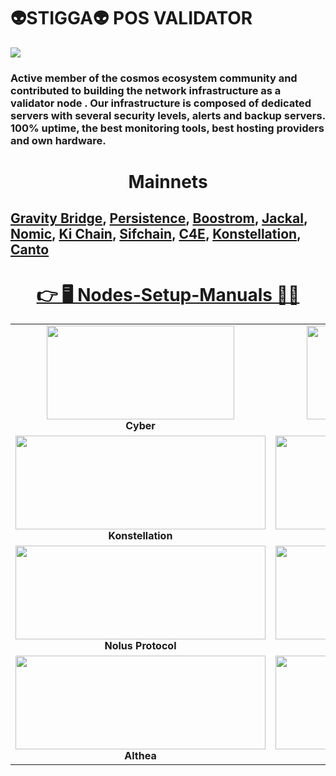 # 👽STIGGA👽 POS VALIDATOR 

![](https://komarev.com/ghpvc/?username=Alexmed911&color=green&style=for-the-badge)

### Active member of the cosmos ecosystem community and contributed to building the network infrastructure as a validator node . Our infrastructure is composed of dedicated servers with several security levels, alerts and backup servers. 100% uptime, the best monitoring tools, best hosting providers and own hardware.

<h1 align="center"><b>Mainnets<b></h1>

## <a href="https://www.mintscan.io/gravity-bridge/validators/gravityvaloper1t2ljwdvkuecrkxwftpftnh54j5wez5jg4n7yrv">Gravity Bridge</a>, <a href="https://www.mintscan.io/persistence/validators/persistencevaloper1zu9ppvwn84j4mzs7lmm40p6ta6y0xk8zsnspjm">Persistence</a>, <a href="https://cyb.ai/network/bostrom/hero/bostromvaloper12kpw3e9ypjal6upmju9smwgjhwefpt7vaxz99p">Boostrom</a>, <a href="https://ping.pub/jackal/staking/jklvaloper158nshw593764esewcykul0pj884g5naqu3726f">Jackal</a>, <a href="https://app.nomic.io/#/staking?tab=active-validators&validator=nomic1fe347faau8tlawyqm0yy6lclud2j9s96tgjdtc&modal=info">Nomic</a>, <a href="https://www.mintscan.io/ki-chain/validators/kivaloper17ky5whv24fgnjttrx2qsx0r59m3cz4dvfcqwss">Ki Chain</a>, <a href="https://sifchain.explorers.guru/validator/sifvaloper19ln6t3ry43zxa20gex37qwlccm7xwrk8s5yvrf">Sifchain</a>, <a href="https://ping.pub/chain4energy/staking/c4evaloper1uasmlw0puz9zaqru86vv3jvkfsz38r0640jng0">C4E</a>, <a href="https://www.mintscan.io/konstellation/validators/darcvaloper1s04k3sfucxaxgr2xca0adqfxy36ulqhm7y4e5m">Konstellation</a>, <a href="https://ping.pub/canto/staking/cantovaloper1rug7udj8ddqjh6e0wcdx6kkhaxc87g0rm0c8ws">Canto</a> 

 <h1 align="center"><a href="https://github.com/Alexmed911/Nodes-Setup-Manuals" ><b>👉 🖥 Nodes-Setup-Manuals 🧑‍💻<b></a></h1>
 
<table width='200%'>
  <tr>
    <td align="center" width="200">
      <a href="https://github.com/Alexmed911/Nodes-Setup-Manuals/tree/main/Cyber">
        <img src="https://pbs.twimg.com/profile_images/1169537527054786560/L9Xo3ZKi_400x400.png" width="300" height="150"  />
      </a>
      <br><b>Cyber<b>
    </td>
    <td align="center" width="200">
      <a href="https://github.com/Alexmed911/Nodes-Setup-Manuals/tree/main/Persistence" >
        <img src="https://avatars.githubusercontent.com/u/52166365?s=200&v=4" width="300" height="150"  />
      </a>
      <br><b>Persistence<b>
    </td>
    <td align="center" width="200">
      <a href="https://github.com/Alexmed911/Nodes-Setup-Manuals/tree/main/Defund" >
        <img src="https://avatars.githubusercontent.com/u/95717440?s=200&v=4" width="400" height="150"  />
      </a>
      <br><b>Defund<b>
    </td>
    <td align="center" width="200">
      <a href="https://github.com/Alexmed911/Nodes-Setup-Manuals/tree/main/OKP4" >
        <img src="https://avatars.githubusercontent.com/u/91899131?s=200&v=4" width="400" height="150"  />
      </a>
      <br><b>OKP4<b>
    </td>  
    <td align="center" width="200">
      <a href="https://github.com/Alexmed911/Nodes-Setup-Manuals/tree/main/Nibiru" >
        <img src="https://avatars.githubusercontent.com/u/95279816?s=200&v=4" width="400" height="150"  />
      </a>
      <br><b>Nibiru<b>
    </td>
    </tr>
 <tr>
    <td align="center" width="200">
      <a href="https://github.com/Alexmed911/Nodes-Setup-Manuals/tree/main/Konstellation" >
        <img src="https://avatars.githubusercontent.com/u/47561122?v=4" width="400" height="150"  />
      </a>
      <br><b>
Konstellation<b>
    </td>
     <td align="center" width="200">
      <a href="https://github.com/Alexmed911/Nodes-Setup-Manuals/tree/main/Uptick" >
        <img src="https://avatars.githubusercontent.com/u/93963159?s=200&v=4" width="400" height="150"  />
      </a>
      <br><b>Uptick<b>
    </td>
    <td align="center" width="200">
      <a href="https://github.com/Alexmed911/Nodes-Setup-Manuals/tree/main/Lava" >
        <img src="https://avatars.githubusercontent.com/u/100386277?s=200&v=4" width="400" height="150"  />
      </a>
      <br><b>Lava<b>
    </td>
     <td align="center" width="200">
      <a href="https://github.com/Alexmed911/Nodes-Setup-Manuals/tree/main/BlockX" >
        <img src="https://camo.githubusercontent.com/9c987e59ca676c5c88d95ab6e62d4bcaf6e28ec9c87eb41bbaf00cfd4d1ca1a2/68747470733a2f2f3235333234313236342d66696c65732e676974626f6f6b2e696f2f7e2f66696c65732f76302f622f676974626f6f6b2d782d70726f642e61707073706f742e636f6d2f6f2f737061636573253246586e6d4d593633673338545a4d3275474e62643125324675706c6f616473253246326349354e36437933736f537a67646259693846253246742e706e673f616c743d6d6564696126746f6b656e3d30666166356133352d666366662d343438302d396439382d316364663562616361343439" height="150"  />
      </a>
      <br><b>BlockX<b>
    </td> 
      <td align="center" width="200">
      <a href="https://github.com/Alexmed911/Nodes-Setup-Manuals/tree/main/Jakal" >
        <img src="https://github.com/JackalLabs/canine-chain/blob/master/banner.png" width="400" height="150"  />
      </a>
      <br><b>Jakal<b>
    </td>
     </tr>
 <tr>
 <td align="center" width="200">
      <a href="https://github.com/Alexmed911/Nodes-Setup-Manuals/tree/main/Nolus%20Protocol" >
        <img src="https://avatars.githubusercontent.com/u/103436687?s=200&v=4" width="400" height="150"  />
      </a>
      <br><b>Nolus Protocol<b>
    </td>
  <td align="center" width="200">
      <a href="https://github.com/Alexmed911/Nodes-Setup-Manuals/tree/main/Canto" >
        <img src="https://avatars.githubusercontent.com/u/104648009?s=200&v=4" width="400" height="150"  />
      </a>
      <br><b>Canto<b>
    </td>
   <td align="center" width="200">
      <a href="https://github.com/Alexmed911/Nodes-Setup-Manuals/tree/main/Shardeum" >
        <img src="https://avatars.githubusercontent.com/u/98940804?s=200&v=4" width="400" height="150"  />
      </a>
      <br><b>Shardeum<b>
    </td>
    <td align="center" width="200">
      <a href="https://github.com/Alexmed911/Nodes-Setup-Manuals/tree/main/Realio%20Network" >
        <img src="https://mma.prnewswire.com/media/1057810/Realio_Logo.jpg" width="400" height="150"  />
      </a>
      <br><b>Realio Network<b>
    </td>
     <td align="center" width="200">
      <a href="https://github.com/Alexmed911/Nodes-Setup-Manuals/tree/main/C4E" >
        <img src="https://avatars.githubusercontent.com/u/101329004?s=200&v=4" width="400" height="150"  />
      </a>
      <br><b>C4E<b>
      <tr>
 <td align="center" width="200">
      <a href="https://github.com/Alexmed911/Nodes-Setup-Manuals/tree/main/Althea" >
        <img src="https://avatars.githubusercontent.com/u/25123050?s=280&v=4" width="400" height="150"  />
      </a>
      <br><b>Althea<b>
    </td>
  <td align="center" width="200">
      <a href="https://github.com/Alexmed911/Nodes-Setup-Manuals/tree/main/Sui" >
        <img src="https://s2.coinmarketcap.com/static/img/coins/200x200/20947.png" width="400" height="150"  />
      </a>
      <br><b>Sui<b>
    </td>
   <td align="center" width="200">
      <a href="https://github.com/Alexmed911/Nodes-Setup-Manuals/tree/main/Cosmos" >
         <img src="https://img.freepik.com/premium-vector/cosmos-atom-gold-coincrypto-currencydigital-money-exchange_268461-147.jpg" width="400" height="150"  />
      </a>
      <br><b>Cosmos<b>
    </td>
    <td align="center" width="200">
      <a href="" >
        <img src="https://i.ibb.co/v3mYD6p/8279-Xi-U1-400x400.png" width="400" height="150"  />
      </a>
      <br><b>Quasar<b>
    </td>
     <td align="center" width="200">
      <a href="" >
        <img src="https://uploads-ssl.webflow.com/629a5c78c1d8bfb53958fb1b/62b5c3e17eb0e3930d04ddd8_hero-nebula-logo-svg.svg" width="400" height="150"  />
      </a>
     <br><b>Andromeda<b>
    </td>
   </tr>
</table>
<br>



